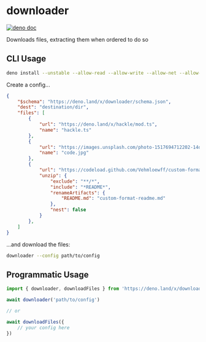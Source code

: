 # downloader

[![deno doc](https://doc.deno.land/badge.svg)](https://doc.deno.land/https/deno.land/x/downloader/mod.ts)

Downloads files, extracting them when ordered to do so

## CLI Usage

```sh
deno install --unstable --allow-read --allow-write --allow-net --allow-env https://deno.land/x/downloader/cli.ts
```

Create a config...

```json
{
	"$schema": "https://deno.land/x/downloader/schema.json",
	"dest": "destination/dir",
	"files": [
		{
			"url": "https://deno.land/x/hackle/mod.ts",
			"name": "hackle.ts"
		},
		{
			"url": "https://images.unsplash.com/photo-1517694712202-14dd9538aa97?ixlib=rb-1.2.1&q=80&fm=jpg&crop=entropy&cs=tinysrgb&dl=clement-h-95YRwf6CNw8-unsplash.jpg",
			"name": "code.jpg"
		},
		{
			"url": "https://codeload.github.com/Vehmloewff/custom-format/zip/1.0.1",
			"unzip": {
				"exclude": "**/*",
				"include": "*README*",
				"renameArtifacts": {
					"README.md": "custom-format-readme.md"
				},
				"nest": false
			}
		},
	]
}
```

...and download the files:

```sh
downloader --config path/to/config
```

## Programmatic Usage

```ts
import { downloader, downloadFiles } from 'https://deno.land/x/downloader/mod.ts'

await downloader('path/to/config')

// or

await downloadFiles({
	// your config here
})
```

